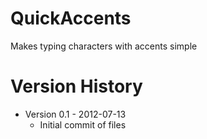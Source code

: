QuickAccents
============

Makes typing characters with accents simple

Version History
===============

- Version 0.1 - 2012-07-13
  - Initial commit of files